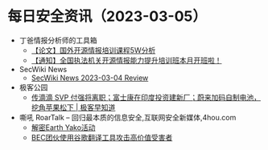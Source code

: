 # 每日安全资讯（2023-03-05）

- 丁爸情报分析师的工具箱
  - [【论文】国外开源情报培训课程5W分析](https://mp.weixin.qq.com/s?__biz=MzI2MTE0NTE3Mw==&mid=2651135178&idx=1&sn=9c2dee0ca3ee1d8bfffe56a7a1227061&chksm=f1af6bf0c6d8e2e6c82bb363de0916a8ab4bee0acaa0df6dbc440bda7b4bda17b30b685ea656&scene=58&subscene=0#rd)
  - [【通知】全国执法机关开源情报能力提升培训班本月开班啦！](https://mp.weixin.qq.com/s?__biz=MzI2MTE0NTE3Mw==&mid=2651135178&idx=2&sn=fb9914c56ec841a4dc85df0bceee544b&chksm=f1af6bf0c6d8e2e62e8f5b3d31eab83474dcab071fc9310c0726c513761c54e8d21e0253d484&scene=58&subscene=0#rd)
- SecWiki News
  - [SecWiki News 2023-03-04 Review](http://www.sec-wiki.com/?2023-03-04)
- 极客公园
  - [传滴滴 SVP 付强将离职；富士康在印度投资建新厂；蔚来加码自制电池，挖角苹果松下 | 极客早知道](https://mp.weixin.qq.com/s?__biz=MTMwNDMwODQ0MQ==&mid=2652984066&idx=1&sn=a51fdb239fa95d2adf987ab7c5e0dacb&chksm=7e542eb44923a7a2116ecc54544c5ede7c23b4d7ccac0e94ca6e788894815b59bc9ba905d072&scene=58&subscene=0#rd)
- 嘶吼 RoarTalk – 回归最本质的信息安全,互联网安全新媒体,4hou.com
  - [解密Earth Yako活动](https://www.4hou.com/posts/4Kln)
  - [BEC团伙使用谷歌翻译工具攻击高价值受害者](https://www.4hou.com/posts/8YGL)

